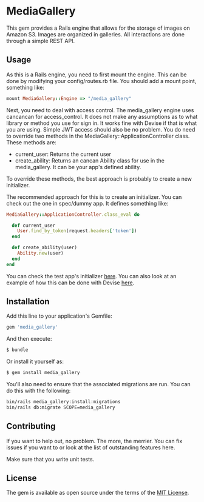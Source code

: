 # MediaGallery
This gem provides a Rails engine that allows for the storage of images on Amazon S3.  Images are organized in galleries.  All interactions are done through a simple REST API.

## Usage
As this is a Rails engine, you need to first mount the engine.  This can be done by modifying your config/routes.rb file.  You should add a mount point, something like:

```ruby
mount MediaGallery::Engine => "/media_gallery"
```

Next, you need to deal with access control. The media_gallery engine uses cancancan for access_control. It does not make any assumptions as to what library or method you use for sign in.  It works fine with Devise if that is what you are using.  Simple JWT access should also be no problem.  You do need to override two methods in the MediaGallery::ApplicationController class.  These methods are:

- current_user:  Returns the current user
- create_ability: Returns an cancan Ability class for use in the media_gallery.  It can be your app's defined ability.

To override these methods, the best approach is probably to create a new initializer.  

The recommended approach for this is to create an initializer.  You can check out the one in spec/dummy app.  It defines something like:

```ruby
MediaGallery::ApplicationController.class_eval do

  def current_user
    User.find_by_token(request.headers['token'])
  end

  def create_ability(user)
    Ability.new(user)
  end
end
```
You can check the test app's initializer [here](https://github.com/mbeauv/media_gallery/blob/master/spec/dummy/config/initializers/media_gallery_initializer.rb).  You can also look at an example of how this can be done with Devise [here](https://github.com/mbeauv/media_gallery/wiki/Integration-with-Devise).

## Installation
Add this line to your application's Gemfile:

```ruby
gem 'media_gallery'
```

And then execute:
```bash
$ bundle
```

Or install it yourself as:
```bash
$ gem install media_gallery
```

You'll also need to ensure that the associated migrations are run.  You can do this with the following:

```bash
bin/rails media_gallery:install:migrations
bin/rails db:migrate SCOPE=media_gallery
```
## Contributing
If you want to help out, no problem. The more, the merrier.  You can fix issues if you want to or look at the list of outstanding features here.

Make sure that you write unit tests.

## License
The gem is available as open source under the terms of the [MIT License](http://opensource.org/licenses/MIT).
